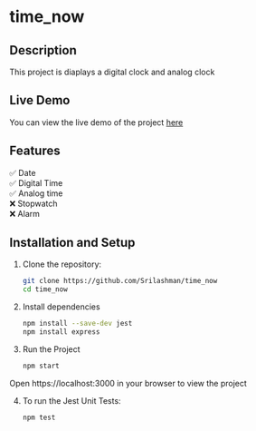 # time_now

## Description
This project is diaplays a digital clock and analog clock

## Live Demo
You can view the live demo of the project [here](https://srilashman.github.io/time_now/)

## Features
✅ Date <br>
✅ Digital Time <br>
✅ Analog time <br>
❌ Stopwatch <br>
❌ Alarm

## Installation and Setup
1. Clone the repository:
   ```bash
   git clone https://github.com/Srilashman/time_now
   cd time_now

2. Install dependencies
    ```bash
   npm install --save-dev jest
   npm install express

3. Run the Project
    ```bash
   npm start

Open https://localhost:3000 in your browser to view the project

4. To run the Jest Unit Tests:
    ```bash
    npm test

